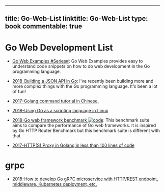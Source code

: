 
---
title: Go-Web-List
linktitle: Go-Web-List
type: book
commentable: true
---

# Go Web Development List

- [Go Web Examples #Series#](https://gowebexamples.github.io/): Go Web Examples provides easy to understand code snippets on how to do web development in the Go programming language.

- [2018-Building a JSON API in Go](https://parg.co/U1h): I've recently been building more and more complex things with the Go programming language. It's been a lot of fun!

- [2017-Golang command tutorial in Chinese.](https://github.com/hyper0x/go_command_tutorial)

- [2018-Using Go as a scripting language in Linux](https://blog.cloudflare.com/using-go-as-a-scripting-language-in-linux/)

- [2018-Go web framework benchmark ![code](https://martrix-usa.oss-accelerate.aliyuncs.com/logo/code.svg)](https://github.com/smallnest/go-web-framework-benchmark): This benchmark suite aims to compare the performance of Go web frameworks. It is inspired by Go HTTP Router Benchmark but this benchmark suite is different with that.

- [2017-HTTP(S) Proxy in Golang in less than 100 lines of code](https://medium.com/@mlowicki/http-s-proxy-in-golang-in-less-than-100-lines-of-code-6a51c2f2c38c)

# grpc

- [2018-How to develop Go gRPC microservice with HTTP/REST endpoint, middleware, Kubernetes deployment, etc.](https://medium.com/@amsokol.com/tutorial-how-to-develop-go-grpc-microservice-with-http-rest-endpoint-middleware-kubernetes-daebb36a97e9)

    